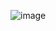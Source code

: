 ![image](https://github.com/gaurangtyagi/Binary-Tree-Visualizer/assets/85627251/8630ec10-bbc2-469a-98f9-e34b9e61de1e)
